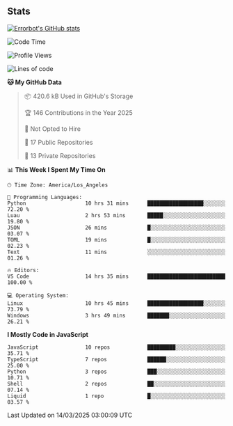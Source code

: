 ## Stats
[![Errorbot's GitHub stats](https://github-readme-stats-errorbot1122s-projects.vercel.app/api?username=errorbot1122&show_icons=true&theme=city_lights&count_private=true)](https://github.com/anuraghazra/github-readme-stats)

<!--START_SECTION:waka-->
![Code Time](http://img.shields.io/badge/Code%20Time-67%20hrs%205%20mins-blue)

![Profile Views](http://img.shields.io/badge/Profile%20Views-9-blue)

![Lines of code](https://img.shields.io/badge/From%20Hello%20World%20I%27ve%20Written-3.6%20million%20lines%20of%20code-blue)

**🐱 My GitHub Data** 

> 📦 420.6 kB Used in GitHub's Storage 
 > 
> 🏆 146 Contributions in the Year 2025
 > 
> 🚫 Not Opted to Hire
 > 
> 📜 17 Public Repositories 
 > 
> 🔑 13 Private Repositories 
 > 
📊 **This Week I Spent My Time On** 

```text
🕑︎ Time Zone: America/Los_Angeles

💬 Programming Languages: 
Python                   10 hrs 31 mins      ██████████████████░░░░░░░   72.20 % 
Luau                     2 hrs 53 mins       █████░░░░░░░░░░░░░░░░░░░░   19.80 % 
JSON                     26 mins             █░░░░░░░░░░░░░░░░░░░░░░░░   03.07 % 
TOML                     19 mins             █░░░░░░░░░░░░░░░░░░░░░░░░   02.23 % 
Text                     11 mins             ░░░░░░░░░░░░░░░░░░░░░░░░░   01.26 % 

🔥 Editors: 
VS Code                  14 hrs 35 mins      █████████████████████████   100.00 % 

💻 Operating System: 
Linux                    10 hrs 45 mins      ██████████████████░░░░░░░   73.79 % 
Windows                  3 hrs 49 mins       ███████░░░░░░░░░░░░░░░░░░   26.21 % 
```

**I Mostly Code in JavaScript** 

```text
JavaScript               10 repos            █████████░░░░░░░░░░░░░░░░   35.71 % 
TypeScript               7 repos             ██████░░░░░░░░░░░░░░░░░░░   25.00 % 
Python                   3 repos             ███░░░░░░░░░░░░░░░░░░░░░░   10.71 % 
Shell                    2 repos             ██░░░░░░░░░░░░░░░░░░░░░░░   07.14 % 
Liquid                   1 repo              █░░░░░░░░░░░░░░░░░░░░░░░░   03.57 % 
```




 Last Updated on 14/03/2025 03:00:09 UTC
<!--END_SECTION:waka-->
